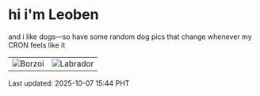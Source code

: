 # hi i'm Leoben

and i like dogs—so have some random dog pics that change whenever my CRON feels like it

|  |  |
|--------|----------|
| ![Borzoi](https://random-dog-vercel.vercel.app/api/random-borzoi?v=1759823077) | ![Labrador](https://random-dog-vercel.vercel.app/api/random-labrador?v=1759823077) |

Last updated: 2025-10-07 15:44 PHT
